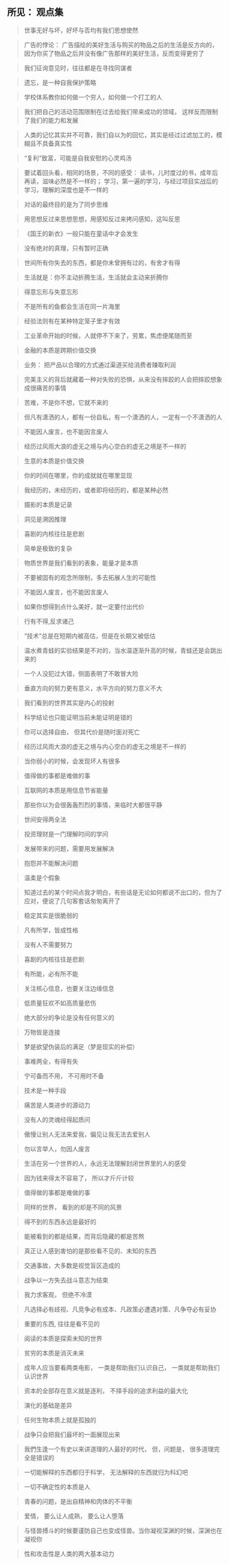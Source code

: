 ## 所见： 观点集

> 世事无好与坏，好坏与否均有我们思想使然

> 广告的悖论： 广告描绘的美好生活与购买的物品之后的生活是反方向的，因为你买了物品之后并没有像广告那样的美好生活，反而变得更穷了

> 我们征询意见时，往往都是在寻找同谋者

> 遗忘，是一种自我保护策略

> 学校体系教你如何做一个穷人，如何做一个打工的人

> 我们把自己的活动范围限制在过去给我们带来成功的领域， 这样反而限制了我们的能力和发展

> 人类的记忆其实并不可靠，我们自以为的回忆，其实是经过过滤加工的，模糊且不具备真实性

> “复利”致富，可能是自我安慰的心灵鸡汤

> 要试着回头看，相同的场景，不同的感受： 读书，儿时度过的书，成年后再读，滋味必然是不一样的； 学习，第一遍的学习，与经过项目实战后的学习，理解的深度也是不一样的

> 对话的最终目的是为了同步思维

> 用思想反过来思想思想，用感知反过来拷问感知，这叫反思

> 《国王的新衣》一般只能在童话中才会发生

> 没有绝对的真理，只有暂时正确

> 世间所有你失去的东西，都是你未曾拥有过的，有舍才有得

> 生活就是：你不主动折腾生活，生活就会主动来折腾你

> 得意忘形与失意忘形

> 不是所有的鱼都会生活在同一片海里

> 经验法则有在某种特定笼子里才有效

> 工业革命开始的时候，人就停不下来了，劳累，焦虑便尾随而至

> 金融的本质是跨期价值交换

> 业务： 把产品以合理的方式通过渠道买给消费者赚取利润

> 完美主义的背后就藏着一种对失败的恐惧，从来没有摔跤的人会把摔跤想象成很痛苦的事情

> 苦难，不是你不想，它就不来的

> 但凡有潇洒的人，都有一份自私，有一个潇洒的人，一定有一个不潇洒的人

> 不能因人废言，也不能因言废人

> 经历过风雨大浪的虚无之境与内心空白的虚无之境是不一样的

> 生意的本质是价值交换

> 你的时间在哪里，你的成就就在哪里显现

> 我经历的，未经历的，或者即将经历的，都是某种必然

> 摄影的本质是记录

> 洞见是溯因推理

> 喜剧的内核往往是悲剧

> 简单是极致的复杂

> 物质世界是我们看到的表象，能量才是本质

> 不要被固有的观念所限制，多去拓展人生的可能性

> 不能因人废言，也不能因言废人

> 如果你想得到点什么美好，就一定要付出代价

> 行有不得,反求诸己

> “技术”总是在短期内被高估，但是在长期又被低估

> 温水煮青蛙的实验结果是不对的，当水温逐渐升高的时候，青蛙还是会跳出来的

> 一个人没犯过大错，侧面表明了不敢冒大险

> 垂直方向的努力更有意义，水平方向的努力意义不大

> 我们看到的世界其实是内心的投射

> 科学结论也只能证明当前未能证明是错的

> 你可以选择自由， 但其代价是随时面对死亡

> 经历过风雨大浪的虚无之境与内心空白的虚无之境是不一样的

> 当你弱小的时候，会发现坏人有很多

> 值得做的事都是难做的事

> 互联网的本质是用信息节省能量

> 那些你以为会很轰轰烈烈的事情，来临时大都很平静

> 世间安得两全法

> 投资理财是一门理解时间的学问

> 发展带来的问题，需要用发展解决

> 抱怨并不能解决问题

> 温柔是个假象

> 知道过去的某个时间点我才明白，有些话是无论如何都说不出口的，但为了应对，便说了几句客套话匆匆离开了

> 稳定其实是很脆弱的

> 凡有所学，皆成性格

> 没有人不需要努力

> 喜剧的内核往往是悲剧

> 有所能，必有所不能

> 关注核心信息，也要关注边缘信息

> 低质量狂欢不如高质量悲伤

> 绝大部分的争论是没有任何意义的

> 万物皆是连接

> 梦是欲望伪装后的满足（梦是现实的补偿）

> 事难两全，有得有失

> 宁可备而不用， 不可用时不备

> 技术是一种手段

> 痛苦是人类进步的源动力

> 没有人的灵魂经得起质问

> 傲慢让别人无法来爱我，偏见让我无法去爱别人

> 勿以言举人，勿因人废言

> 生活在另一个世界的人，永远无法理解封闭世界里的人的感受

> 因为钱来得太不容易了， 所以才斤斤计较

> 值得做的事都是难做的事

> 同样的世界， 看到的却是不同的风景

> 得不到的东西永远是最好的

> 能被看到的都是结果，而背后隐藏的都是苦熬

> 真正让人感到害怕的是那些看不见的、未知的东西

> 交通事故，大多数是视觉盲区造成的

> 战争以一方失去战斗意志为结束

> 我力求客观， 但绝不冷漠

> 凡选择必有歧视、凡竞争必有成本、凡政策必遭遇对策、凡争夺必有妥协

> 重要的东西, 往往是看不见的

> 阅读的本质是探索未知的世界

> 贫穷的本质是消灭未来

> 成年人应当要看两类电影， 一类是帮助我们认识自己， 一类就是帮助我们认识世界

> 资本的全部存在意义就是逐利， 不择手段的追求利益的最大化

> 演化的基础是差异

> 任何生物本质上就是孤独的

> 战争只会把我们最坏的一面展现出来

> 我們生逢一个有史以来讲道理的人最好的时代， 但，问题是， 很多道理完全是错误的

> 一切能解释的东西都归于科学， 无法解释的东西就归为科幻吧

> 一切不确定性的本质是人

> 青春的问题，是出自精神和肉体的不平衡

> 爱情， 要么让人成熟， 要么让人堕落

> 与怪兽搏斗的时候要谨防自己也变成怪兽。当你凝视深渊的时候，深渊也在凝视你

> 性和攻击性是人类的两大基本动力